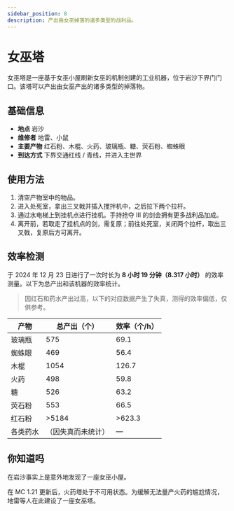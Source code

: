 ```yaml
---
sidebar_position: 8
description: 产出由女巫掉落的诸多类型的战利品。
---
```


# 女巫塔

女巫塔是一座基于女巫小屋刷新女巫的机制创建的工业机器，位于岩沙下界门门口。该塔可以产出由女巫产出的诸多类型的掉落物。

## 基础信息

- **地点** 岩沙
- **维修者** 地雷、小鼠
- **主要产物** 红石粉、木棍、火药、玻璃瓶、糖、荧石粉、蜘蛛眼
- **到达方式** 下界交通红线 / 青线，并进入主世界

## 使用方法

1. 清空产物室中的物品。
2. 进入处死室，拿出三叉戟并插入搅拌机中，之后拉下两个拉杆。
3. 通过水电梯上到挂机点进行挂机。手持抢夺 III 的剑会拥有更多战利品加成。
4. 离开前，若取走了挂机点的剑，需复原；前往处死室，关闭两个拉杆，取出三叉戟，复原后方可离开。

## 效率检测

于 2024 年 12 月 23 日进行了一次时长为 **8 小时 19 分钟（8.317 小时）** 的效率测量。以下为总产出和该机器的效率统计。

> 因红石和药水产出过高，以下的对应数据产生了失真，测得的效率偏低，仅供参考。

| 产物 | 总产出（个） | 效率（个/h） |
| --- | --- | --- |
| 玻璃瓶 | 575 | 69.1 |
| 蜘蛛眼 | 469 | 56.4 |
| 木棍 | 1054 | 126.7 |
| 火药 | 498 | 59.8 |
| 糖 | 526 | 63.2 |
| 荧石粉 | 553 | 66.5 |
| 红石粉 | >5184 | >623.3 |
| 各类药水 | （因失真而未统计） | — |

## 你知道吗

在岩沙事实上是意外地发现了一座女巫小屋。

在 MC 1.21 更新后，火药塔处于不可用状态。为缓解无法量产火药的尴尬情况，地雷等人在此建设了一座女巫塔。
